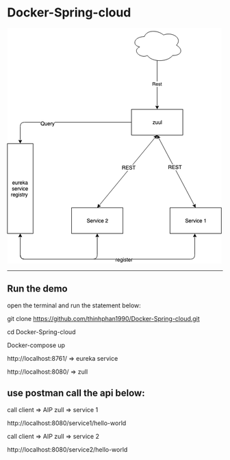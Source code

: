 # Docker-Spring-cloud

![alt text](/IMG/Diagram.png)

---

Run the demo
---------

open the terminal and run the statement below:

git clone https://github.com/thinhphan1990/Docker-Spring-cloud.git

cd Docker-Spring-cloud

Docker-compose up 

	

http://localhost:8761/ => eureka service

http://localhost:8080/ => zull

use postman call the api below: 
------------

call client => AIP zull  => service 1

http://localhost:8080/service1/hello-world

call client => AIP zull  => service 2

http://localhost:8080/service2/hello-world



